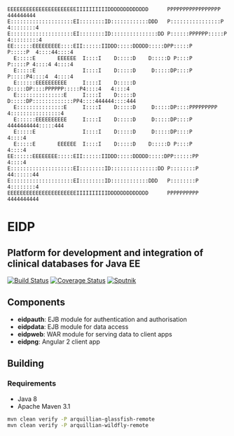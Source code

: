 ```
EEEEEEEEEEEEEEEEEEEEEEIIIIIIIIIIDDDDDDDDDDDDD      PPPPPPPPPPPPPPPPP        444444444  
E::::::::::::::::::::EI::::::::ID::::::::::::DDD   P::::::::::::::::P      4::::::::4  
E::::::::::::::::::::EI::::::::ID:::::::::::::::DD P::::::PPPPPP:::::P    4:::::::::4  
EE::::::EEEEEEEEE::::EII::::::IIDDD:::::DDDDD:::::DPP:::::P     P:::::P  4::::44::::4  
  E:::::E       EEEEEE  I::::I    D:::::D    D:::::D P::::P     P:::::P 4::::4 4::::4  
  E:::::E               I::::I    D:::::D     D:::::DP::::P     P:::::P4::::4  4::::4  
  E::::::EEEEEEEEEE     I::::I    D:::::D     D:::::DP::::PPPPPP:::::P4::::4   4::::4  
  E:::::::::::::::E     I::::I    D:::::D     D:::::DP:::::::::::::PP4::::444444::::444
  E:::::::::::::::E     I::::I    D:::::D     D:::::DP::::PPPPPPPPP  4::::::::::::::::4
  E::::::EEEEEEEEEE     I::::I    D:::::D     D:::::DP::::P          4444444444:::::444
  E:::::E               I::::I    D:::::D     D:::::DP::::P                    4::::4  
  E:::::E       EEEEEE  I::::I    D:::::D    D:::::D P::::P                    4::::4  
EE::::::EEEEEEEE:::::EII::::::IIDDD:::::DDDDD:::::DPP::::::PP                  4::::4  
E::::::::::::::::::::EI::::::::ID:::::::::::::::DD P::::::::P                44::::::44
E::::::::::::::::::::EI::::::::ID::::::::::::DDD   P::::::::P                4::::::::4
EEEEEEEEEEEEEEEEEEEEEEIIIIIIIIIIDDDDDDDDDDDDD      PPPPPPPPPP                4444444444
```

# EIDP
## Platform for development and integration of clinical databases for Java EE

[![Build Status](https://travis-ci.org/UCL/EIDP-4.svg?branch=master)](https://travis-ci.org/UCL/EIDP-4)
[![Coverage Status](https://coveralls.io/repos/github/UCL/EIDP-4/badge.svg?branch=master)](https://coveralls.io/github/UCL/EIDP-4?branch=master)
[![Sputnik](https://sputnik.ci/conf/badge)](https://sputnik.ci/app#/builds/UCL/EIDP-4)

## Components

* **eidpauth**: EJB module for authentication and authorisation
* **eidpdata**: EJB module for data access
* **eidpweb**:  WAR module for serving data to client apps
* **eidpng**:   Angular 2 client app

## Building

### Requirements
- Java 8
- Apache Maven 3.1

```bash
mvn clean verify -P arquillian-glassfish-remote
mvn clean verify -P arquillian-wildfly-remote
```


